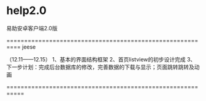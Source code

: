 help2.0
=======

易助安卓客户端2.0版

==========================================================
                         jeese

（12.11——12.15）
1、基本的界面结构框架
2、首页listview的初步设计完成
3、下一步计划：完成后台数据库的修改，完善数据的下载与显示；页面跳转跳转及动画

===========================================================
